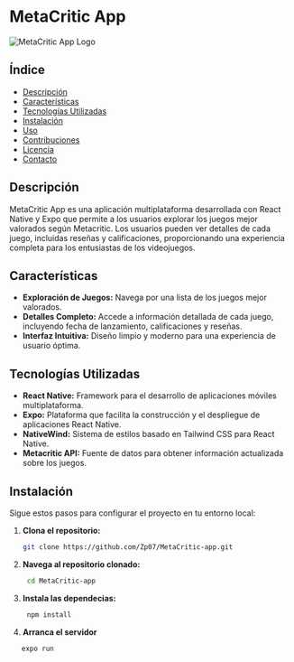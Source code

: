 # MetaCritic App

![MetaCritic App Logo](./components/Logo.jsx)

## Índice

- [Descripción](#descripción)
- [Características](#características)
- [Tecnologías Utilizadas](#tecnologías-utilizadas)
- [Instalación](#instalación)
- [Uso](#uso)
- [Contribuciones](#contribuciones)
- [Licencia](#licencia)
- [Contacto](#contacto)

## Descripción

MetaCritic App es una aplicación multiplataforma desarrollada con React Native y Expo que permite a los usuarios explorar los juegos mejor valorados según Metacritic. Los usuarios pueden ver detalles de cada juego, incluidas reseñas y calificaciones, proporcionando una experiencia completa para los entusiastas de los videojuegos.

## Características

- **Exploración de Juegos:** Navega por una lista de los juegos mejor valorados.
- **Detalles Completo:** Accede a información detallada de cada juego, incluyendo fecha de lanzamiento, calificaciones y reseñas.
- **Interfaz Intuitiva:** Diseño limpio y moderno para una experiencia de usuario óptima.

## Tecnologías Utilizadas

- **React Native:** Framework para el desarrollo de aplicaciones móviles multiplataforma.
- **Expo:** Plataforma que facilita la construcción y el despliegue de aplicaciones React Native.
- **NativeWind:** Sistema de estilos basado en Tailwind CSS para React Native.
- **Metacritic API:** Fuente de datos para obtener información actualizada sobre los juegos.

## Instalación

Sigue estos pasos para configurar el proyecto en tu entorno local:

1. **Clona el repositorio:**

   ```bash
   git clone https://github.com/Zp07/MetaCritic-app.git
2. **Navega al repositorio clonado:**

   ```bash
    cd MetaCritic-app
3. **Instala las dependecias:**

   ```bash
    npm install
4. **Arranca el servidor**
 ```bash
    expo run
 
